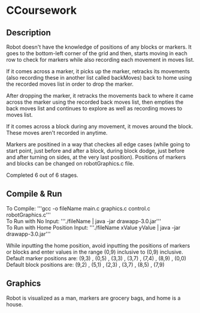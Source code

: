# CCoursework
## Description
Robot doesn't have the knowledge of positions of any blocks or markers. It goes to the bottom-left corner of the grid and then, starts moving in each row to check for markers while also recording each movement in moves list.

If it comes across a marker, it picks up the marker, retracks its movements (also recording these in another list called backMoves) back to home using the recorded moves list in order to drop the marker.

After dropping the marker, it retracks the movements back to where it came across the marker using the recorded back moves list, then empties the back moves list and continues to explore as well as recording moves to moves list.    

If it comes across a block during any movement, it moves around the block. These moves aren't recorded in anytime.  

Markers are positined in a way that checkes all edge cases (while going to start point, just before and after a block, during block dodge, just before and after turning on sides, at the very last position). Positions of markers and blocks can be changed on robotGraphics.c file.

Completed 6 out of 6 stages. 
## Compile & Run
To Compile:
'''gcc -o fileName main.c graphics.c control.c robotGraphics.c'''      
To Run with No Input: 
'''./fileName | java -jar drawapp-3.0.jar'''     
To Run with Home Position Input: 
'''./fileName xValue yValue | java -jar drawapp-3.0.jar'''        

While inputting the home position, avoid inputting the positions of markers or blocks and enter values in the range (0,9) inclusive to (0,9) inclusive.  
Default marker positions are: (9,3) , (0,5) , (3,3) , (3,7) , (7,4) , (8,9) , (0,0)   
Default block positions are: (9,2) , (5,1) , (2,3) , (3,7) , (8,5) , (7,9)
## Graphics 
Robot is visualized as a man, markers are grocery bags, and home is a house.
